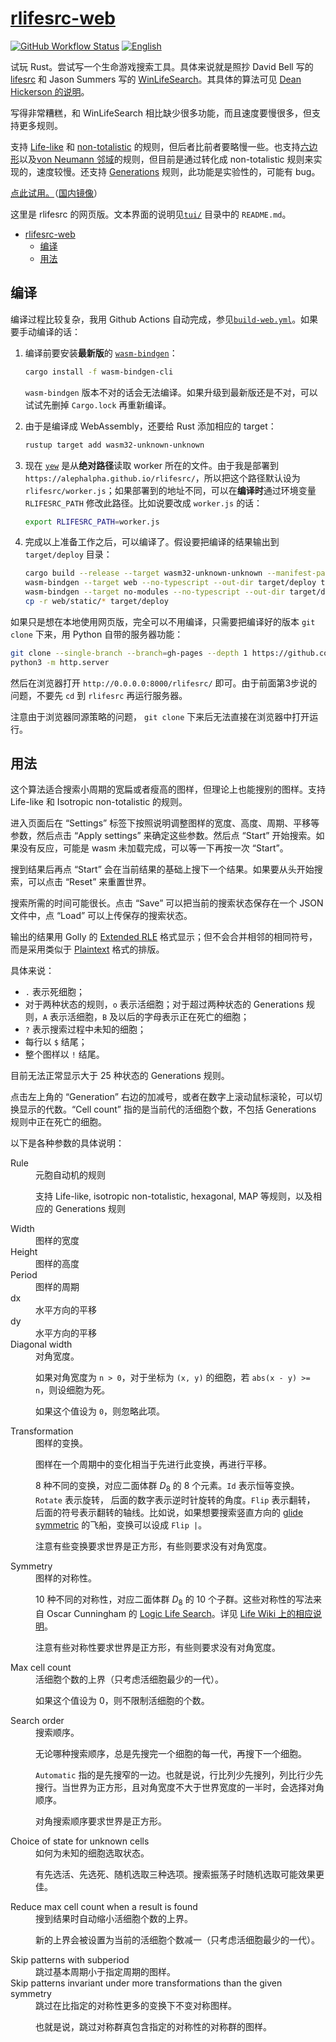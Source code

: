 # [rlifesrc-web](https://github.com/AlephAlpha/rlifesrc)

[![GitHub Workflow Status](https://img.shields.io/github/workflow/status/AlephAlpha/rlifesrc/test)](https://github.com/AlephAlpha/rlifesrc/actions) [![English](https://img.shields.io/badge/readme-English-brightgreen)](src/help.md)

试玩 Rust。尝试写一个生命游戏搜索工具。具体来说就是照抄 David Bell 写的 [lifesrc](https://github.com/DavidKinder/Xlife/tree/master/Xlife35/source/lifesearch) 和 Jason Summers 写的 [WinLifeSearch](https://github.com/jsummers/winlifesearch/)。其具体的算法可见 [Dean Hickerson 的说明](https://github.com/DavidKinder/Xlife/blob/master/Xlife35/source/lifesearch/ORIGIN)。

写得非常糟糕，和 WinLifeSearch 相比缺少很多功能，而且速度要慢很多，但支持更多规则。

支持 [Life-like](https://conwaylife.com/wiki/Totalistic_Life-like_cellular_automaton) 和 [non-totalistic](https://conwaylife.com/wiki/Non-isotropic_Life-like_cellular_automaton) 的规则，但后者比前者要略慢一些。也支持[六边形](https://conwaylife.com/wiki/Hexagonal_neighbourhood)以及[von Neumann 邻域](https://conwaylife.com/wiki/Von_Neumann_neighbourhood)的规则，但目前是通过转化成 non-totalistic 规则来实现的，速度较慢。还支持 [Generations](https://conwaylife.com/wiki/Generations) 规则，此功能是实验性的，可能有 bug。

[点此试用。](https://alephalpha.github.io/rlifesrc/)（[国内镜像](https://alephalpha.gitee.io/rlifesrc/)）

这里是 rlifesrc 的网页版。文本界面的说明见[`tui/`](../tui/README.md) 目录中的 `README.md`。

- [rlifesrc-web](#rlifesrc-web)
  - [编译](#编译)
  - [用法](#用法)

## 编译

编译过程比较复杂，我用 Github Actions 自动完成，参见[`build-web.yml`](./../.github/workflows/build-web.yml)。如果要手动编译的话：

1. 编译前要安装**最新版**的 [`wasm-bindgen`](https://github.com/rustwasm/wasm-bindgen)：

    ```bash
    cargo install -f wasm-bindgen-cli
    ```  

    `wasm-bindgen` 版本不对的话会无法编译。如果升级到最新版还是不对，可以试试先删掉 `Cargo.lock` 再重新编译。

2. 由于是编译成 WebAssembly，还要给 Rust 添加相应的 target：

    ```bash
    rustup target add wasm32-unknown-unknown
    ```

3. 现在 [`yew`](https://github.com/yewstack/yew) 是从**绝对路径**读取 worker 所在的文件。由于我是部署到 `https://alephalpha.github.io/rlifesrc/`，所以把这个路径默认设为 `rlifesrc/worker.js`；如果部署到的地址不同，可以在**编译时**通过环境变量 `RLIFESRC_PATH` 修改此路径。比如说要改成 `worker.js` 的话：

    ```bash
    export RLIFESRC_PATH=worker.js
    ```

4. 完成以上准备工作之后，可以编译了。假设要把编译的结果输出到 `target/deploy` 目录：

    ```bash
    cargo build --release --target wasm32-unknown-unknown --manifest-path web/Cargo.toml
    wasm-bindgen --target web --no-typescript --out-dir target/deploy target/wasm32-unknown-unknown/release/main.wasm
    wasm-bindgen --target no-modules --no-typescript --out-dir target/deploy target/wasm32-unknown-unknown/release/worker.wasm
    cp -r web/static/* target/deploy
    ```

如果只是想在本地使用网页版，完全可以不用编译，只需要把编译好的版本 `git clone` 下来，用 Python 自带的服务器功能：

```bash
git clone --single-branch --branch=gh-pages --depth 1 https://github.com/AlephAlpha/rlifesrc.git
python3 -m http.server
```

然后在浏览器打开 `http://0.0.0.0:8000/rlifesrc/` 即可。由于前面第3步说的问题，不要先 `cd` 到 `rlifesrc` 再运行服务器。

注意由于浏览器同源策略的问题， `git clone` 下来后无法直接在浏览器中打开运行。

## 用法

这个算法适合搜索小周期的宽扁或者瘦高的图样，但理论上也能搜别的图样。支持 Life-like 和 Isotropic non-totalistic 的规则。

进入页面后在 “Settings” 标签下按照说明调整图样的宽度、高度、周期、平移等参数，然后点击 “Apply settings” 来确定这些参数。然后点 “Start” 开始搜索。如果没有反应，可能是 wasm 未加载完成，可以等一下再按一次 “Start”。

搜到结果后再点 “Start” 会在当前结果的基础上搜下一个结果。如果要从头开始搜索，可以点击 “Reset” 来重置世界。

搜索所需的时间可能很长。点击 “Save” 可以把当前的搜索状态保存在一个 JSON 文件中，点 “Load” 可以上传保存的搜索状态。

输出的结果用 Golly 的 [Extended RLE](http://golly.sourceforge.net/Help/formats.html#rle) 格式显示；但不会合并相邻的相同符号，而是采用类似于 [Plaintext](https://conwaylife.com/wiki/Plaintext) 格式的排版。

具体来说：

* `.` 表示死细胞；
* 对于两种状态的规则，`o` 表示活细胞；对于超过两种状态的 Generations 规则，`A` 表示活细胞，`B` 及以后的字母表示正在死亡的细胞；
* `?` 表示搜索过程中未知的细胞；
* 每行以 `$` 结尾；
* 整个图样以 `!` 结尾。

目前无法正常显示大于 25 种状态的 Generations 规则。

点击左上角的 “Generation” 右边的加减号，或者在数字上滚动鼠标滚轮，可以切换显示的代数。“Cell count” 指的是当前代的活细胞个数，不包括 Generations 规则中正在死亡的细胞。

以下是各种参数的具体说明：

<dl>
  <dt>Rule</dt>
  <dd>
  元胞自动机的规则

  支持 Life-like, isotropic non-totalistic, hexagonal, MAP 等规则，以及相应的 Generations 规则
  </dd>

  <dt>Width</dt>
  <dd>
  图样的宽度
  </dd>

  <dt>Height</dt>
  <dd>
  图样的高度
  </dd>

  <dt>Period</dt>
  <dd>
  图样的周期
  </dd>

  <dt>dx</dt>
  <dd>
  水平方向的平移
  </dd>

  <dt>dy</dt>
  <dd>
  水平方向的平移
  </dd>

  <dt>Diagonal width</dt>
  <dd>
  对角宽度。

  如果对角宽度为 `n > 0`，对于坐标为 `(x, y)` 的细胞，若 `abs(x - y) >= n`，则设细胞为死。

  如果这个值设为 `0`，则忽略此项。
  </dd>

  <dt>Transformation</dt>
  <dd>
  图样的变换。

  图样在一个周期中的变化相当于先进行此变换，再进行平移。

  8 种不同的变换，对应二面体群 _D_<sub>8</sub> 的 8 个元素。`Id` 表示恒等变换。`Rotate` 表示旋转， 后面的数字表示逆时针旋转的角度。`Flip` 表示翻转， 后面的符号表示翻转的轴线。比如说，如果想要搜索竖直方向的 [glide symmetric](https://conwaylife.com/wiki/Types_of_spaceships#Glide_symmetric_spaceship) 的飞船，变换可以设成 `Flip |`。

  注意有些变换要求世界是正方形，有些则要求没有对角宽度。
  </dd>

  <dt>Symmetry</dt>
  <dd>
  图样的对称性。

  10 种不同的对称性，对应二面体群 _D_<sub>8</sub> 的 10 个子群。这些对称性的写法来自 Oscar Cunningham 的 [Logic Life Search](https://github.com/OscarCunningham/logic-life-search)。详见 [Life Wiki 上的相应说明](https://conwaylife.com/wiki/Symmetry)。

  注意有些对称性要求世界是正方形，有些则要求没有对角宽度。
  </dd>

  <dt>Max cell count</dt>
  <dd>
  活细胞个数的上界（只考虑活细胞最少的一代）。

  如果这个值设为 0，则不限制活细胞的个数。
  </dd>

  <dt>Search order</dt>
  <dd>
  搜索顺序。

  无论哪种搜索顺序，总是先搜完一个细胞的每一代，再搜下一个细胞。

  `Automatic` 指的是先搜窄的一边。也就是说，行比列少先搜列，列比行少先搜行。当世界为正方形，且对角宽度不大于世界宽度的一半时，会选择对角顺序。

  对角搜索顺序要求世界是正方形。
  </dd>

  <dt>Choice of state for unknown cells</dt>
  <dd>
  如何为未知的细胞选取状态。

  有先选活、先选死、随机选取三种选项。搜索振荡子时随机选取可能效果更佳。
  </dd>

  <dt>Reduce max cell count when a result is found</dt>
  <dd>
  搜到结果时自动缩小活细胞个数的上界。

  新的上界会被设置为当前的活细胞个数减一（只考虑活细胞最少的一代）。

  <dt>Skip patterns with subperiod</dt>
  <dd>
  跳过基本周期小于指定周期的图样。
  </dd>

  <dt>Skip patterns invariant under more transformations than the given symmetry</dt>
  <dd>
  跳过在比指定的对称性更多的变换下不变对称图样。

  也就是说，跳过对称群真包含指定的对称性的对称群的图样。
  </dd>
</dl>
